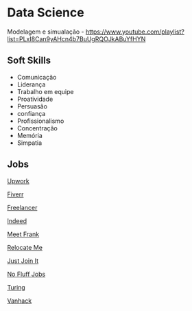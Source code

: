 
# Data Science

Modelagem e simualação - https://www.youtube.com/playlist?list=PLxI8Can9yAHcn4b7BuUgRQOJkABuYfHYN


## Soft Skills

* Comunicação
* Liderança
* Trabalho em equipe
* Proatividade
* Persuasão
* confiança
* Profissionalismo
* Concentração
* Memória
* Simpatia

## Jobs

[Upwork](https://www.upwork.com/)

[Fiverr](https://www.fiverr.com/)

[Freelancer](https://www.br.freelancer.com/)

[Indeed](https://br.indeed.com/)

[Meet Frank](https://meetfrank.com/)

[Relocate Me](https://relocate.me/)

[Just Join It](https://justjoin.it/)

[No Fluff Jobs](https://nofluffjobs.com/)

[Turing](https://www.turing.com/)

[Vanhack](https://vanhack.com/)
